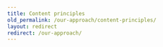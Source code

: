 ```yaml
---
title: Content principles
old_permalink: /our-approach/content-principles/
layout: redirect
redirect: /our-approach/
---
```

